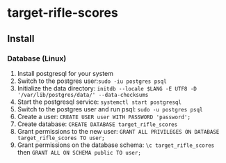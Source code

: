 # target-rifle-scores

## Install

### Database (Linux)
1. Install postgresql for your system
2. Switch to the postgres user:`sudo -iu postgres psql`
3. Initialize the data directory: `initdb --locale $LANG -E UTF8 -D '/var/lib/postgres/data/' --data-checksums`
4. Start the postgresql service: `systemctl start postgresql`
5. Switch to the postgres user and run psql: `sudo -u postgres psql`
6. Create a user: `CREATE USER user WITH PASSWORD 'password';`
7. Create database: `CREATE DATABASE target_rifle_scores`
8. Grant permissions to the new user: `GRANT ALL PRIVILEGES ON DATABASE target_rifle_scores TO user;`
9. Grant permissions on the database schema: `\c target_rifle_scores` then `GRANT ALL ON SCHEMA public TO user;`